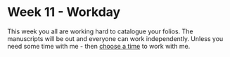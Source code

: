 # Week 11 - Workday

This week you all are working hard to catalogue your folios. The manuscripts will be out and everyone can work independently. Unless you need some time with me - then [choose a time](https://docs.google.com/spreadsheets/d/14oSGKS_gNJ7uYbqBN2tGQWXJZVYkq9BozylFISGrgrc/edit?usp=sharing) to work with me. 

